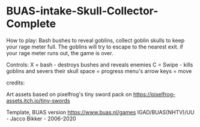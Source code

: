 # BUAS-intake-Skull-Collector-Complete
How to play:
Bash bushes to reveal goblins, collect goblin skulls to keep your rage meter full.
The goblins will try to escape to the nearest exit.
if your rage meter runs out, the game is over.

Controls:
X = bash - destroys bushes and reveals enemies
C = Swipe - kills goblins and severs their skull
space = progress menu's
arrow keys = move


credits:

Art assets based on pixelfrog's tiny sword pack on https://pixelfrog-assets.itch.io/tiny-swords

Template, BUAS version https://www.buas.nl/games
IGAD/BUAS(NHTV)/UU - Jacco Bikker - 2006-2020




